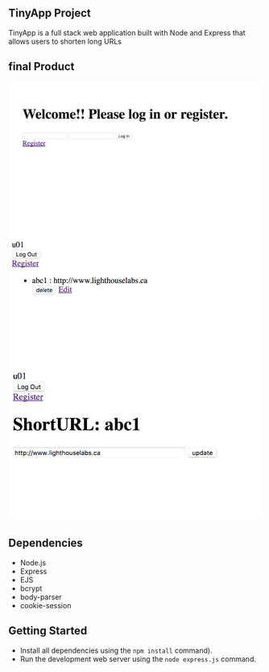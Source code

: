 ## TinyApp Project
TinyApp is a full stack web application built with Node and Express that allows users to shorten long URLs

## final Product

![Alt text](/screenshot1.png?raw=true)
![Alt text](/screenshot2.png?raw=true)
![Alt text](/screenshot3.png?raw=true)


## Dependencies

- Node.js
- Express
- EJS
- bcrypt
- body-parser
- cookie-session

## Getting Started
- Install all dependencies using the `npm install` command).
- Run the development web server using the `node express.js` command.

